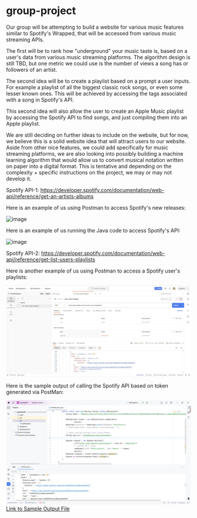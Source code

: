 # group-project
Our group will be attempting to build a website for various music features similar to Spotify's Wrapped, that will be accessed from various music streaming APIs. 

The first will be to rank how "underground" your music taste is, based on a user's data from various music streaming platforms. The algorithm design is still TBD, but one metric we could use is the number of views a song has or followers of an artist. 

The second idea will be to create a playlist based on a prompt a user inputs. For example a playlist of all the biggest classic rock songs, or even some lesser known ones. This will be achieved by accessing the tags associated with a song in Spotify's API. 

This second idea will also allow the user to create an Apple Music playlist by accessing the Spotify API to find songs, and just compiling them into an Apple playlist. 

We are still deciding on further ideas to include on the website, but for now, we believe this is a solid website idea that will attract users to our website. Aside from other nice features, we could add specifically for music streaming platforms, we are also looking into possibly building a machine learning algorithm that would allow us to convert musical notation written on paper into a digital format. This is tentative and depending on the complexity + specific instructions on the project, we may or may not develop it. 

Spotify API-1: https://developer.spotify.com/documentation/web-api/reference/get-an-artists-albums 

Here is an example of us using Postman to access Spotify's new releases: 

![image](https://github.com/mehtab0301/group-project/assets/63558865/58ece134-f351-40a4-9e27-96d02ee98a1a)

Here is an example of us running the Java code to access Spotify's API:

![image](https://github.com/mehtab0301/group-project/assets/63558865/4227da1f-f759-4671-ae19-7d7fefe563e4)

Spotify API-2: https://developer.spotify.com/documentation/web-api/reference/get-list-users-playlists

Here is another example of us using Postman to access a Spotify user's playlists:

![image](SpotifyAPIGetPlaylists.png)

Here is the sample output of calling the Spotify API based on token generated via PostMan:

![image](SampleOutput.png)
[Link to Sample Output File](https://github.com/mehtab0301/group-project/blob/YuxinDuan-README-update/SpotifyAPIGetPlaylistsResponse.json)